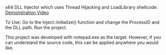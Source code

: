 x64 DLL Injector which uses Thread Hijacking and LoadLibrary shellcode.
[Demonstration Video](https://youtu.be/XMQyE2LhGnw)

To Use: Go to the Inject::Initialize() function and change the ProcessID and the DLL path. Run the project.

This project was developed with notepad.exe as the target. However, if you can understand the source code, this can be applied anywhere you would like.
